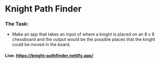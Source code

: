 # Knight Path Finder

### The Task:
- Make an app that takes an input of where a knight is placed on an 8 x 8 chessboard and the output would be the possible places that the knight could be moved in the board.

#### Live: https://knight-pathfinder.netlify.app/
